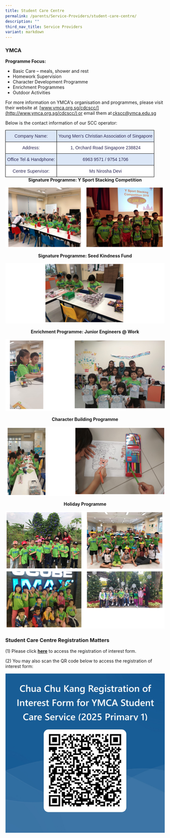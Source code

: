 ```yaml
---
title: Student Care Centre
permalink: /parents/Service-Providers/student-care-centre/
description: ""
third_nav_title: Service Providers
variant: markdown
---
```

### YMCA

**Programme Focus:**&nbsp;&nbsp;
* Basic Care – meals, shower and rest&nbsp;
* Homework Supervision&nbsp;
* Character Development Programme&nbsp;
* Enrichment Programmes
* Outdoor Activities&nbsp;

For more information on YMCA's organisation and programmes, please visit their website at &nbsp;[www.ymca.org.sg/cdcscc/](http://www.ymca.org.sg/cdcscc/) or email them at [ckscc@ymca.edu.sg](mailto:ckscc@ymca.edu.sg)  &nbsp;

Below is the contact information of our SCC operator:

<style type="text/css">
.tg  {border-collapse:collapse;border-spacing:0;margin:0px auto;}
.tg td{border-color:black;border-style:solid;border-width:1px;font-family:Arial, sans-serif;font-size:14px;
  overflow:hidden;padding:10px 5px;word-break:normal;}
.tg th{border-color:black;border-style:solid;border-width:1px;font-family:Arial, sans-serif;font-size:14px;
  font-weight:normal;overflow:hidden;padding:10px 5px;word-break:normal;}
.tg .tg-97i5{background-color:#DCE7F7;color:#2E2A56;text-align:center;vertical-align:top}
.tg .tg-uc73{background-color:#FFF;color:#2E2A56;text-align:center;vertical-align:top}
</style>
<table class="tg">
<tbody>
  <tr>
    <td class="tg-97i5">Company Name: </td>
    <td class="tg-97i5">Young Men's Christian Association of Singapore </td>
  </tr>
  <tr>
    <td class="tg-uc73">Address: </td>
    <td class="tg-uc73">1, Orchard Road Singapore 238824 </td>
  </tr>
  <tr>
    <td class="tg-97i5">Office Tel &amp; Handphone: </td>
    <td class="tg-97i5">6963 9571 / 9754 1706 </td>
  </tr>
  <tr>
    <td class="tg-uc73">Centre Supervisor: </td>
    <td class="tg-uc73">Ms Nirosha Devi </td>
  </tr>
</tbody>
</table>

<center><strong>Signature Programme: Y Sport Stacking Competition</strong></center>

![](/images/scc1.png)

<center><strong>Signature Programme: Seed Kindness Fund</strong></center>

![](/images/scc2.png)

<center><strong>Enrichment Programme: Junior Engineers @ Work</strong></center>

![](/images/scc3.png)

<center><strong>Character Building Programme</strong></center>

![](/images/scc4.png)

<center><strong>Holiday Programme</strong></center>

![](/images/scc5.png)

### Student Care Centre Registration Matters

(1) Please click&nbsp;[**here**](https://forms.office.com/Pages/ResponsePage.aspx?id=qqd2-kriRkyOG3Jmmasem6iA8CuISjxPhhbN9UmBTOBUMDVPR0VDMDZNWFhJVTM4TEtJTVdSV0NSNC4u&amp;origin=QRCode)&nbsp;to access the registration of interest form.  
  
(2) You may also scan the QR code below to access the registration of interest form:

![](/images/QR_code_from_Shermaine.jpg)